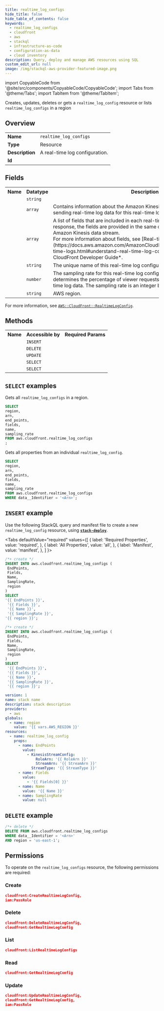 ```yaml
---
title: realtime_log_configs
hide_title: false
hide_table_of_contents: false
keywords:
  - realtime_log_configs
  - cloudfront
  - aws
  - stackql
  - infrastructure-as-code
  - configuration-as-data
  - cloud inventory
description: Query, deploy and manage AWS resources using SQL
custom_edit_url: null
image: /img/stackql-aws-provider-featured-image.png
---
```


import CopyableCode from '@site/src/components/CopyableCode/CopyableCode';
import Tabs from '@theme/Tabs';
import TabItem from '@theme/TabItem';

Creates, updates, deletes or gets a <code>realtime_log_config</code> resource or lists <code>realtime_log_configs</code> in a region

## Overview
<table>
<tbody>
<tr><td><b>Name</b></td><td><code>realtime_log_configs</code></td></tr>
<tr><td><b>Type</b></td><td>Resource</td></tr>
<tr><td><b>Description</b></td><td>A real-time log configuration.</td></tr>
<tr><td><b>Id</b></td><td><CopyableCode code="aws.cloudfront.realtime_log_configs" /></td></tr>
</tbody>
</table>

## Fields
<table>
<tbody>
<tr><th>Name</th><th>Datatype</th><th>Description</th></tr><tr><td><CopyableCode code="arn" /></td><td><code>string</code></td><td></td></tr>
<tr><td><CopyableCode code="end_points" /></td><td><code>array</code></td><td>Contains information about the Amazon Kinesis data stream where you are sending real-time log data for this real-time log configuration.</td></tr>
<tr><td><CopyableCode code="fields" /></td><td><code>array</code></td><td>A list of fields that are included in each real-time log record. In an API response, the fields are provided in the same order in which they are sent to the Amazon Kinesis data stream.<br />For more information about fields, see &#91;Real-time log configuration fields&#93;(https://docs.aws.amazon.com/AmazonCloudFront/latest/DeveloperGuide/real-time-logs.html#understand-real-time-log-config-fields) in the *Amazon CloudFront Developer Guide*.</td></tr>
<tr><td><CopyableCode code="name" /></td><td><code>string</code></td><td>The unique name of this real-time log configuration.</td></tr>
<tr><td><CopyableCode code="sampling_rate" /></td><td><code>number</code></td><td>The sampling rate for this real-time log configuration. The sampling rate determines the percentage of viewer requests that are represented in the real-time log data. The sampling rate is an integer between 1 and 100, inclusive.</td></tr>
<tr><td><CopyableCode code="region" /></td><td><code>string</code></td><td>AWS region.</td></tr>
</tbody>
</table>

For more information, see <a href="https://docs.aws.amazon.com/AWSCloudFormation/latest/UserGuide/aws-resource-cloudfront-realtimelogconfig.html"><code>AWS::CloudFront::RealtimeLogConfig</code></a>.

## Methods

<table>
<tbody>
  <tr>
    <th>Name</th>
    <th>Accessible by</th>
    <th>Required Params</th>
  </tr>
  <tr>
    <td><CopyableCode code="create_resource" /></td>
    <td><code>INSERT</code></td>
    <td><CopyableCode code="Name, EndPoints, Fields, SamplingRate, region" /></td>
  </tr>
  <tr>
    <td><CopyableCode code="delete_resource" /></td>
    <td><code>DELETE</code></td>
    <td><CopyableCode code="data__Identifier, region" /></td>
  </tr>
  <tr>
    <td><CopyableCode code="update_resource" /></td>
    <td><code>UPDATE</code></td>
    <td><CopyableCode code="data__Identifier, data__PatchDocument, region" /></td>
  </tr>
  <tr>
    <td><CopyableCode code="list_resources" /></td>
    <td><code>SELECT</code></td>
    <td><CopyableCode code="region" /></td>
  </tr>
  <tr>
    <td><CopyableCode code="get_resource" /></td>
    <td><code>SELECT</code></td>
    <td><CopyableCode code="data__Identifier, region" /></td>
  </tr>
</tbody>
</table>

## `SELECT` examples
Gets all <code>realtime_log_configs</code> in a region.
```sql
SELECT
region,
arn,
end_points,
fields,
name,
sampling_rate
FROM aws.cloudfront.realtime_log_configs
;
```
Gets all properties from an individual <code>realtime_log_config</code>.
```sql
SELECT
region,
arn,
end_points,
fields,
name,
sampling_rate
FROM aws.cloudfront.realtime_log_configs
WHERE data__Identifier = '<Arn>';
```

## `INSERT` example

Use the following StackQL query and manifest file to create a new <code>realtime_log_config</code> resource, using [__`stack-deploy`__](https://pypi.org/project/stack-deploy/).

<Tabs
    defaultValue="required"
    values={[
      { label: 'Required Properties', value: 'required', },
      { label: 'All Properties', value: 'all', },
      { label: 'Manifest', value: 'manifest', },
    ]
}>
<TabItem value="required">

```sql
/*+ create */
INSERT INTO aws.cloudfront.realtime_log_configs (
 EndPoints,
 Fields,
 Name,
 SamplingRate,
 region
)
SELECT 
'{{ EndPoints }}',
 '{{ Fields }}',
 '{{ Name }}',
 '{{ SamplingRate }}',
'{{ region }}';
```
</TabItem>
<TabItem value="all">

```sql
/*+ create */
INSERT INTO aws.cloudfront.realtime_log_configs (
 EndPoints,
 Fields,
 Name,
 SamplingRate,
 region
)
SELECT 
 '{{ EndPoints }}',
 '{{ Fields }}',
 '{{ Name }}',
 '{{ SamplingRate }}',
 '{{ region }}';
```
</TabItem>
<TabItem value="manifest">

```yaml
version: 1
name: stack name
description: stack description
providers:
  - aws
globals:
  - name: region
    value: '{{ vars.AWS_REGION }}'
resources:
  - name: realtime_log_config
    props:
      - name: EndPoints
        value:
          - KinesisStreamConfig:
              RoleArn: '{{ RoleArn }}'
              StreamArn: '{{ StreamArn }}'
            StreamType: '{{ StreamType }}'
      - name: Fields
        value:
          - '{{ Fields[0] }}'
      - name: Name
        value: '{{ Name }}'
      - name: SamplingRate
        value: null

```
</TabItem>
</Tabs>

## `DELETE` example

```sql
/*+ delete */
DELETE FROM aws.cloudfront.realtime_log_configs
WHERE data__Identifier = '<Arn>'
AND region = 'us-east-1';
```

## Permissions

To operate on the <code>realtime_log_configs</code> resource, the following permissions are required:

### Create
```json
cloudfront:CreateRealtimeLogConfig,
iam:PassRole
```

### Delete
```json
cloudfront:DeleteRealtimeLogConfig,
cloudfront:GetRealtimeLogConfig
```

### List
```json
cloudfront:ListRealtimeLogConfigs
```

### Read
```json
cloudfront:GetRealtimeLogConfig
```

### Update
```json
cloudfront:UpdateRealtimeLogConfig,
cloudfront:GetRealtimeLogConfig,
iam:PassRole
```

